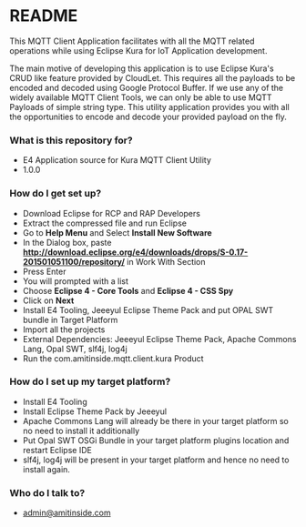 # **README** #

This MQTT Client Application facilitates with all the MQTT related operations while using Eclipse Kura for IoT Application development.

The main motive of developing this application is to use Eclipse Kura's CRUD like feature provided by CloudLet. This requires all the payloads to be encoded and decoded using Google Protocol Buffer. If we use any of the widely available MQTT Client Tools, we can only be able to use MQTT Payloads of simple string type. This utility application provides you with all the opportunities to encode and decode your provided payload on the fly.

### **What is this repository for?** ###

* E4 Application source for Kura MQTT Client Utility
* 1.0.0

### **How do I get set up?** ###

* Download Eclipse for RCP and RAP Developers
* Extract the compressed file and run Eclipse
* Go to **Help Menu** and Select **Install New Software**
* In the Dialog box, paste **http://download.eclipse.org/e4/downloads/drops/S-0.17-201501051100/repository/** in Work With Section
* Press Enter
* You will prompted with a list
* Choose **Eclipse 4 - Core Tools** and **Eclipse 4 - CSS Spy**
* Click on **Next**
* Install E4 Tooling, Jeeeyul Eclipse Theme Pack and put OPAL SWT bundle in Target Platform 
* Import all the projects
* External Dependencies: Jeeeyul Eclipse Theme Pack, Apache Commons Lang, Opal SWT, slf4j, log4j
* Run the com.amitinside.mqtt.client.kura Product

### **How do I set up my target platform?** ###

* Install E4 Tooling
* Install Eclipse Theme Pack by Jeeeyul
* Apache Commons Lang will already be there in your target platform so no need to install it additionally
* Put Opal SWT OSGi Bundle in your target platform plugins location and restart Eclipse IDE
* slf4j, log4j will be present in your target platform and hence no need to install again.

### **Who do I talk to?** ###

* admin@amitinside.com